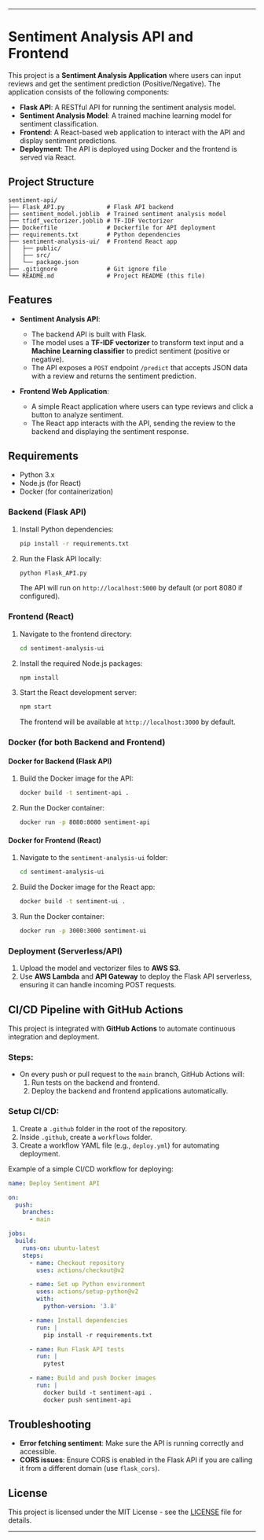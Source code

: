 

---

# Sentiment Analysis API and Frontend

This project is a **Sentiment Analysis Application** where users can input reviews and get the sentiment prediction (Positive/Negative). The application consists of the following components:

- **Flask API**: A RESTful API for running the sentiment analysis model.
- **Sentiment Analysis Model**: A trained machine learning model for sentiment classification.
- **Frontend**: A React-based web application to interact with the API and display sentiment predictions.
- **Deployment**: The API is deployed using Docker and the frontend is served via React.

## Project Structure

```
sentiment-api/
├── Flask_API.py            # Flask API backend
├── sentiment_model.joblib  # Trained sentiment analysis model
├── tfidf_vectorizer.joblib # TF-IDF Vectorizer
├── Dockerfile              # Dockerfile for API deployment
├── requirements.txt        # Python dependencies
├── sentiment-analysis-ui/  # Frontend React app
│   ├── public/
│   ├── src/
│   └── package.json
├── .gitignore              # Git ignore file
└── README.md               # Project README (this file)
```

## Features

- **Sentiment Analysis API**:
  - The backend API is built with Flask.
  - The model uses a **TF-IDF vectorizer** to transform text input and a **Machine Learning classifier** to predict sentiment (positive or negative).
  - The API exposes a `POST` endpoint `/predict` that accepts JSON data with a review and returns the sentiment prediction.

- **Frontend Web Application**:
  - A simple React application where users can type reviews and click a button to analyze sentiment.
  - The React app interacts with the API, sending the review to the backend and displaying the sentiment response.

## Requirements

- Python 3.x
- Node.js (for React)
- Docker (for containerization)

### Backend (Flask API)

1. Install Python dependencies:
   ```bash
   pip install -r requirements.txt
   ```

2. Run the Flask API locally:
   ```bash
   python Flask_API.py
   ```
   The API will run on `http://localhost:5000` by default (or port 8080 if configured).

### Frontend (React)

1. Navigate to the frontend directory:
   ```bash
   cd sentiment-analysis-ui
   ```

2. Install the required Node.js packages:
   ```bash
   npm install
   ```

3. Start the React development server:
   ```bash
   npm start
   ```
   The frontend will be available at `http://localhost:3000` by default.

### Docker (for both Backend and Frontend)

#### Docker for Backend (Flask API)

1. Build the Docker image for the API:
   ```bash
   docker build -t sentiment-api .
   ```

2. Run the Docker container:
   ```bash
   docker run -p 8080:8080 sentiment-api
   ```

#### Docker for Frontend (React)

1. Navigate to the `sentiment-analysis-ui` folder:
   ```bash
   cd sentiment-analysis-ui
   ```

2. Build the Docker image for the React app:
   ```bash
   docker build -t sentiment-ui .
   ```

3. Run the Docker container:
   ```bash
   docker run -p 3000:3000 sentiment-ui
   ```

### Deployment (Serverless/API)

1. Upload the model and vectorizer files to **AWS S3**.
2. Use **AWS Lambda** and **API Gateway** to deploy the Flask API serverless, ensuring it can handle incoming POST requests.

## CI/CD Pipeline with GitHub Actions

This project is integrated with **GitHub Actions** to automate continuous integration and deployment.

### Steps:
- On every push or pull request to the `main` branch, GitHub Actions will:
  1. Run tests on the backend and frontend.
  2. Deploy the backend and frontend applications automatically.

### Setup CI/CD:
1. Create a `.github` folder in the root of the repository.
2. Inside `.github`, create a `workflows` folder.
3. Create a workflow YAML file (e.g., `deploy.yml`) for automating deployment.

Example of a simple CI/CD workflow for deploying:

```yaml
name: Deploy Sentiment API

on:
  push:
    branches:
      - main

jobs:
  build:
    runs-on: ubuntu-latest
    steps:
      - name: Checkout repository
        uses: actions/checkout@v2

      - name: Set up Python environment
        uses: actions/setup-python@v2
        with:
          python-version: '3.8'

      - name: Install dependencies
        run: |
          pip install -r requirements.txt

      - name: Run Flask API tests
        run: |
          pytest

      - name: Build and push Docker images
        run: |
          docker build -t sentiment-api .
          docker push sentiment-api
```

## Troubleshooting

- **Error fetching sentiment**: Make sure the API is running correctly and accessible.
- **CORS issues**: Ensure CORS is enabled in the Flask API if you are calling it from a different domain (use `flask_cors`).

## License

This project is licensed under the MIT License - see the [LICENSE](LICENSE) file for details.

---

